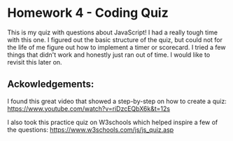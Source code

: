 # Homework 4 - Coding Quiz

This is my quiz with questions about JavaScript! I had a really tough time with this one. I figured out the basic structure of the quiz, but could not for the life of me figure out how to implement a timer or scorecard. I tried a few things that didn't work and honestly just ran out of time. I would like to revisit this later on.

## Ackowledgements:

I found this great video that showed a step-by-step on how to create a quiz:
https://www.youtube.com/watch?v=riDzcEQbX6k&t=12s

I also took this practice quiz on W3schools which helped inspire a few of the questions:
https://www.w3schools.com/js/js_quiz.asp